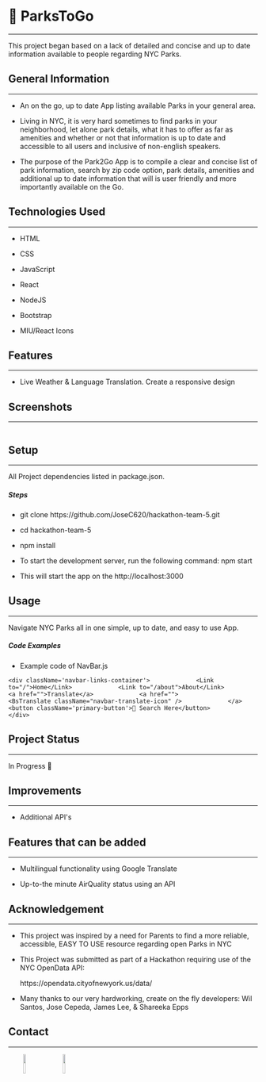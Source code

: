 <h1>🛝 ParksToGo  </h1>
<hr><p>This project began based on a lack of detailed and concise and up to date information available to people regarding NYC Parks.</p><h2>General Information</h2>
<hr><ul>
<li>An on the go, up to date App listing available Parks in your general area.</li>
</ul><ul>
<li>Living in NYC, it is very hard sometimes to find parks in your neighborhood, let alone park details, what it has to offer as far as amenities and whether or not that information is up to date and accessible to all users and inclusive of non-english speakers.</li>
</ul><ul>
<li>The purpose of the Park2Go App is to compile a clear and concise list of park information, search by zip code option, park details, amenities and additional up to date information that will is user friendly and more importantly available on the Go.</li>
</ul><h2>Technologies Used</h2>
<hr><ul>
<li>HTML</li>
</ul><ul>
<li>CSS</li>
</ul><ul>
<li>JavaScript</li>
</ul><ul>
<li>React</li>
</ul><ul>
<li>NodeJS</li>
</ul><ul>
<li>Bootstrap</li>
</ul><ul>
<li>MIU/React Icons</li>
</ul><h2>Features</h2>
<hr><ul>
<li>Live Weather &amp; Language Translation. Create a responsive design</li>
</ul><h2>Screenshots</h2>
<hr><p><img src="https://cdn.vox-cdn.com/thumbor/nNa8NjK2Q9cDXoj2_nGuV8m87xc=/0x0:5760x3840/920x613/filters:focal(2420x1460:3340x2380):format(webp)/cdn.vox-cdn.com/uploads/chorus_image/image/63690763/shutterstock_1117677515.0.jpg" alt=""></p><h2>Setup</h2>
<hr><p>All Project dependencies listed in package.json.</p><h5>Steps</h5><ul>
<li>git clone https://github.com/JoseC620/hackathon-team-5.git</li>
</ul><ul>
<li>cd hackathon-team-5</li>
</ul><ul>
<li>npm install</li>
</ul><ul>
<li>To start the development server, run the following command: npm start</li>
</ul><ul>
<li>This will start the app on the http://localhost:3000</li>
</ul><h2>Usage</h2>
<hr><p>Navigate NYC Parks all in one simple, up to date, and easy to use App.</p><h5>Code Examples</h5><ul>
<li>Example code of NavBar.js</li>
</ul><p><code>&lt;div className='navbar-links-container'&gt;             &lt;Link to="/"&gt;Home&lt;/Link&gt;             &lt;Link to="/about"&gt;About&lt;/Link&gt;             &lt;a href=""&gt;Translate&lt;/a&gt;             &lt;a href=""&gt;                 &lt;BsTranslate className="navbar-translate-icon" /&gt;             &lt;/a&gt;             &lt;button className='primary-button'&gt;🛝 Search Here&lt;/button&gt;         &lt;/div&gt;</code></p><h2>Project Status</h2>
<hr><p>In Progress 🛝</p><h2>Improvements</h2>
<hr><ul>
<li>Additional API's</li>
</ul><h2>Features that can be added</h2>
<hr><ul>
<li>Multilingual functionality using Google Translate</li>
</ul><ul>
<li>Up-to-the minute AirQuality status using an API</li>
</ul><h2>Acknowledgement</h2>
<hr><ul>
<li>This project was inspired by a need for Parents to find a more reliable, accessible, EASY TO USE resource regarding open Parks in NYC</li>
</ul><ul>
<li>
<p>This Project was submitted as part of a Hackathon requiring use of the NYC OpenData API:</p>
<p>https://opendata.cityofnewyork.us/data/</p>
</li>
</ul><ul>
<li>Many thanks to our very hardworking, create on the fly developers: Wil Santos, Jose Cepeda, James Lee, &amp; Shareeka Epps</li>
</ul><h2>Contact</h2>
<hr><p><span style="margin-right: 30px;"></span><a href="https://www.linkedin.com/in/james-lee-software-development/"><img target="_blank" src="https://cdn.jsdelivr.net/gh/devicons/devicon/icons/linkedin/linkedin-original.svg" style="width: 10%;"></a><span style="margin-right: 30px;"></span><a href="https://github.com/JoseC620"><img target="_blank" src="https://cdn.jsdelivr.net/gh/devicons/devicon/icons/github/github-original.svg" style="width: 10%;"></a></p>